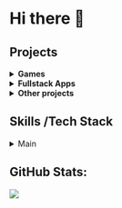 # Hi there 👋

##  Projects

<details>
<summary><b>Games</b></summary>

### Overflowing Palette

-  Puzzle game inspired by *Wuthering Waves*, built with Phaser 3.
-  Tech: TypeScript, Phaser
-  [Repository](https://github.com/XirTelan/overflowing_palette)

### Ammo Flow

-  Tower defense web game made for Gamedev.js Jam 2025.
-  Tech: TypeScript, Phaser
-  [Repository](https://github.com/XirTelan/ammo-flow)


### React Arrows Master

-  Web game created for "React Jam Fall 2024"
-  Tech: React, TypeScript
-  [Repository](https://github.com/XirTelan/react-arrows-master)


</details>

<details>
<summary><b>Fullstack Apps </b></summary>

### BacklogsHub

-  Web app for creating and managing backlogs.
-  Tech:  NextJs, Tailwind, FramerMotion, React Hook Forms,Zod,Swr, mongoose, Jest
-  [Repository](https://github.com/XirTelan/backlogs-hub)

### YA Algorithm Training Rating

-  Parser and statistics tracker for Yandex contests.
-  Tech: Monorepo (2 front app + backend) TypeScript, React, Node (Fastify), MongoDb(mongoose), Docker and many other  
-  [Repository](https://github.com/XirTelan/ya-algorithm-training-rating)

</details>


<details>
<summary><b>Other projects</b></summary>

### UnityHDRP Shader

-  Shaders for Unity's HDRP.
-  Tech: Mathematica, ShaderLab
-  [Repository](https://github.com/XirTelan/unityhdrp_shaders)


### Kinopoisk Customize

-  Browser extension to tweak [hd.kinopoiks.ru](https://hd.kinopoisk.ru/) online cinema UI.
-  Tech: JavaScript
-  [Repository](https://github.com/XirTelan/kinopoisk-customize)

</details>

## Skills /Tech Stack
<details>
<summary> Main </summary>
  
![HTML5](https://img.shields.io/badge/html5-%23E34F26.svg?style=for-the-badge&logo=html5&logoColor=white) ![CSS3](https://img.shields.io/badge/css3-%231572B6.svg?style=for-the-badge&logo=css3&logoColor=white) ![JavaScript](https://img.shields.io/badge/javascript-%23323330.svg?style=for-the-badge&logo=javascript&logoColor=%23F7DF1E) ![TypeScript](https://img.shields.io/badge/typescript-%23007ACC.svg?style=for-the-badge&logo=typescript&logoColor=white)

### Frontend
![React](https://img.shields.io/badge/react-%2320232a.svg?style=for-the-badge&logo=react&logoColor=%2361DAFB) ![Next JS](https://img.shields.io/badge/Next-black?style=for-the-badge&logo=next.js&logoColor=white) ![React Router](https://img.shields.io/badge/React_Router-CA4245?style=for-the-badge&logo=react-router&logoColor=white) ![React Query](https://img.shields.io/badge/-React%20Query-FF4154?style=for-the-badge&logo=react%20query&logoColor=white) ![React Hook Form](https://img.shields.io/badge/React%20Hook%20Form-%23EC5990.svg?style=for-the-badge&logo=reacthookform&logoColor=white) ![Redux](https://img.shields.io/badge/redux-%23593d88.svg?style=for-the-badge&logo=redux&logoColor=white) ![TailwindCSS](https://img.shields.io/badge/tailwindcss-%2338B2AC.svg?style=for-the-badge&logo=tailwind-css&logoColor=white) ![Chakra](https://img.shields.io/badge/chakra-%234ED1C5.svg?style=for-the-badge&logo=chakraui&logoColor=white) ![MUI](https://img.shields.io/badge/MUI-%230081CB.svg?style=for-the-badge&logo=mui&logoColor=white) ![Bootstrap](https://img.shields.io/badge/bootstrap-%238511FA.svg?style=for-the-badge&logo=bootstrap&logoColor=white) ![Figma](https://img.shields.io/badge/figma-%23F24E1E.svg?style=for-the-badge&logo=figma&logoColor=white) ![shadcn/ui](https://img.shields.io/badge/shadcn%2Fui-000?style=for-the-badge&logo=shadcnui&logoColor=fff) ![Sass](https://img.shields.io/badge/Sass-C69?style=for-the-badge&logo=sass&logoColor=fff)

### Backend / APIs / DB
![NodeJS](https://img.shields.io/badge/node.js-6DA55F?style=for-the-badge&logo=node.js&logoColor=white) ![Express.js](https://img.shields.io/badge/express.js-%23404d59.svg?style=for-the-badge&logo=express&logoColor=%2361DAFB) ![Fastify](https://img.shields.io/badge/fastify-%23000000.svg?style=for-the-badge&logo=fastify&logoColor=white) ![MongoDB](https://img.shields.io/badge/MongoDB-%234ea94b.svg?style=for-the-badge&logo=mongodb&logoColor=white) ![Postgres](https://img.shields.io/badge/postgres-%23316192.svg?style=for-the-badge&logo=postgresql&logoColor=white) 

### Testing & Code Quality
![ESLint](https://img.shields.io/badge/ESLint-4B3263?style=for-the-badge&logo=eslint&logoColor=white) ![Jest](https://img.shields.io/badge/Jest-C21325?style=for-the-badge&logo=jest&logoColor=fff) ![Playwright](https://custom-icon-badges.demolab.com/badge/Playwright-2EAD33?style=for-the-badge&logo=playwright&logoColor=fff)

### Dev Tools / Other
![NPM](https://img.shields.io/badge/NPM-%23CB3837.svg?style=for-the-badge&logo=npm&logoColor=white) ![PNPM](https://img.shields.io/badge/pnpm-%234a4a4a.svg?style=for-the-badge&logo=pnpm&logoColor=f69220) ![Vite](https://img.shields.io/badge/vite-%23646CFF.svg?style=for-the-badge&logo=vite&logoColor=white) ![Docker](https://img.shields.io/badge/docker-%230db7ed.svg?style=for-the-badge&logo=docker&logoColor=white) ![Nginx](https://img.shields.io/badge/nginx-%23009639.svg?style=for-the-badge&logo=nginx&logoColor=white) ![Postman](https://img.shields.io/badge/Postman-FF6C37?style=for-the-badge&logo=postman&logoColor=white) ![Git](https://img.shields.io/badge/git-%23F05033.svg?style=for-the-badge&logo=git&logoColor=white) ![Electron.js](https://img.shields.io/badge/Electron-191970?style=for-the-badge&logo=Electron&logoColor=white) 

</details>

## GitHub Stats:

![](https://github-readme-stats.vercel.app/api/top-langs/?username=XirTelan&theme=dark&hide_border=false&include_all_commits=false&count_private=false&layout=compact)

